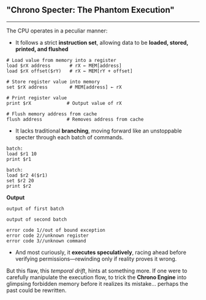 
## **"Chrono Specter: The Phantom Execution"**

---

The CPU operates in a peculiar manner:

- It follows a strict **instruction set**, allowing data to be **loaded, stored, printed, and flushed**
```custom
# Load value from memory into a register
load $rX address       # rX ← MEM[address]
load $rX offset($rY)   # rX ← MEM[rY + offset]

# Store register value into memory
set $rX address        # MEM[address] ← rX

# Print register value
print $rX             # Output value of rX

# Flush memory address from cache
flush address         # Removes address from cache

```
- It lacks traditional **branching**, moving forward like an unstoppable specter through each batch of commands.
```custom
batch:
load $r1 10
print $r1

batch:
load $r2 4($r1)
set $r2 20
print $r2

```

**Output**
```
output of first batch

output of second batch

```

```
error code 1//out of bound exception
error code 2//unknown register
error code 3//unknown command
```
- And most curiously, it **executes speculatively**, racing ahead before verifying permissions—rewinding only if reality proves it wrong.

But this flaw, this _temporal drift_, hints at something more. If one were to carefully manipulate the execution flow, to trick the **Chrono Engine** into glimpsing forbidden memory before it realizes its mistake… perhaps the past could be rewritten.
